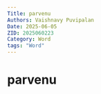```yaml
---
Title: parvenu
Authors: Vaishnavy Puvipalan
Date: 2025-06-05
ZID: 2025060223
Category: Word
tags: "Word"
---
```

# parvenu
